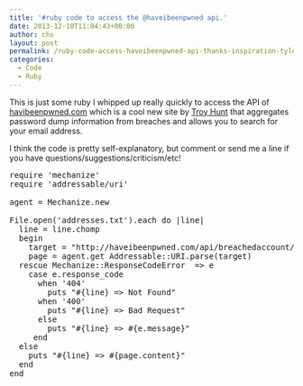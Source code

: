 ```yaml
---
title: '#ruby code to access the @haveibeenpwned api.'
date: 2013-12-10T11:04:43+00:00
author: chs
layout: post
permalink: /ruby-code-access-haveibeenpwned-api-thanks-inspiration-tylerhalfpop/
categories:
  - Code
  - Ruby
---
```

This is just some ruby I whipped up really quickly to access the API of [havibeenpwned.com](http://haveibeenpwned.com "http://haveibeenpwned.com") which is a cool new site by [Troy Hunt](http://www.troyhunt.com "Troy Hunt") that aggregates password dump information from breaches and allows you to search for your email address.

I think the code is pretty self-explanatory, but comment or send me a line if you have questions/suggestions/criticism/etc!

<pre lang="ruby" line="1">require 'mechanize'
require 'addressable/uri'

agent = Mechanize.new

File.open('addresses.txt').each do |line|
  line = line.chomp
  begin
    target = "http://haveibeenpwned.com/api/breachedaccount/#{line}"
    page = agent.get Addressable::URI.parse(target)
  rescue Mechanize::ResponseCodeError  => e
    case e.response_code
      when '404'
        puts "#{line} => Not Found"
      when '400'
        puts "#{line} => Bad Request"
      else
        puts "#{line} => #{e.message}"
     end
  else
    puts "#{line} => #{page.content}"
  end
end

</pre>

